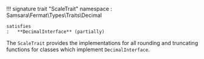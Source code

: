 !!! signature trait "ScaleTrait"
    namespace
    :   Samsara\Fermat\Types\Traits\Decimal
    
    satisfies
    :   **DecimalInterface** (partially)

The `ScaleTrait` provides the implementations for all rounding and truncating functions for classes which implement `DecimalInterface`.
